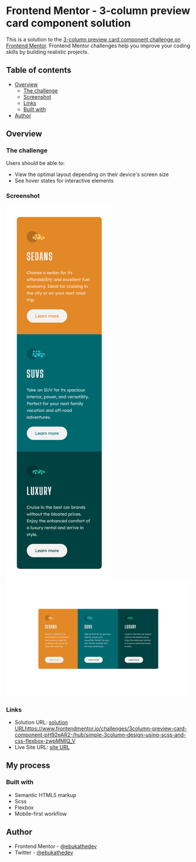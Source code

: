 # Frontend Mentor - 3-column preview card component solution

This is a solution to the [3-column preview card component challenge on Frontend Mentor](https://www.frontendmentor.io/challenges/3column-preview-card-component-pH92eAR2-). Frontend Mentor challenges help you improve your coding skills by building realistic projects.

## Table of contents

-   [Overview](#overview)
    -   [The challenge](#the-challenge)
    -   [Screenshot](#screenshot)
    -   [Links](#links)
    -   [Built with](#built-with)
-   [Author](#author)

## Overview

### The challenge

Users should be able to:

-   View the optimal layout depending on their device's screen size
-   See hover states for interactive elements

### Screenshot

![](/screenshots/mobile_view.png)
![](/screenshots/desktop_view.png)

### Links

-   Solution URL: [solution URL]()https://www.frontendmentor.io/challenges/3column-preview-card-component-pH92eAR2-/hub/simple-3column-design-using-scss-and-css-flexbox-zwpMMIQ_V
-   Live Site URL: [site URL](https://determined-tesla-9a609a.netlify.app/)

## My process

### Built with

-   Semantic HTML5 markup
-   Scss
-   Flexbox
-   Mobile-first workflow

## Author

-   Frontend Mentor - [@ebukathedev](https://www.frontendmentor.io/profile/ebukathedev)
-   Twitter - [@ebukathedev](https://www.twitter.com/ebukathedev)
